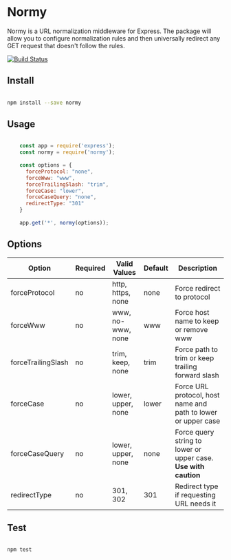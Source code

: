 # Normy
Normy is a URL normalization middleware for Express.  The package will allow you to configure normalization rules and then universally 
redirect any GET request that doesn't follow the rules.

[![Build Status](https://travis-ci.org/knopperchopper/normy.svg?branch=master)](https://travis-ci.org/knopperchopper/normy)

## Install

```bash

npm install --save normy

```

## Usage

```javascript

    const app = require('express');
    const normy = require('normy');
    
    const options = {
      forceProtocol: "none",
      forceWww: "www",
      forceTrailingSlash: "trim",
      forceCase: "lower",
      forceCaseQuery: "none",
      redirectType: "301"    
    }
    
    app.get('*', normy(options));

```

## Options

| Option                | Required | Valid Values          | Default | Description                       |
| --------------------- | -------- | --------------------- | ------- | --------------------------------- |
| forceProtocol         | no       | http, https, none     | none    | Force redirect to protocol   |
| forceWww              | no       | www, no-www, none     | www     | Force host name to keep or remove www |
| forceTrailingSlash    | no       | trim, keep, none      | trim    | Force path to trim or keep trailing forward slash |
| forceCase             | no       | lower, upper, none    | lower   | Force URL protocol, host name and path to lower or upper case |
| forceCaseQuery        | no       | lower, upper, none    | none    | Force query string to lower or upper case.  **Use with caution** |
| redirectType          | no       | 301, 302              | 301     | Redirect type if requesting URL needs it |


## Test

```bash

npm test

```